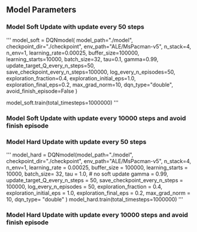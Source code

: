 ## Model Parameters

### Model Soft Update with update every 50 steps
'''
model_soft = DQNmodel(
    model_path="./model",
    checkpoint_dir="./checkpoint",
    env_path="ALE/MsPacman-v5",
    n_stack=4,
    n_env=1,
    learning_rate=0.00025,
    buffer_size=100000,
    learning_starts=10000,
    batch_size=32,
    tau=0.1,
    gamma=0.99,
    update_target_Q_every_n_steps=50,
    save_checkpoint_every_n_steps=100000,
    log_every_n_episodes=50,
    exploration_fraction=0.4,
    exploration_initial_eps=1.0,
    exploration_final_eps=0.2,
    max_grad_norm=10,
    dqn_type="double",
    avoid_finish_episode=False
)

model_soft.train(total_timesteps=1000000)
'''

### Model Soft Update with update every 10000 steps and avoid finish episode


### Model Hard Update with update every 50 steps
'''
model_hard = DQNmodel(model_path="./model",
                checkpoint_dir="./checkpoint",
                env_path="ALE/MsPacman-v5",
                n_stack=4,
                n_env=1,
                learning_rate = 0.00025,
                buffer_size = 100000,
                learning_starts = 10000,
                batch_size= 32,
                tau = 1.0, # no soft update
                gamma = 0.99,
                update_target_Q_every_n_steps = 50, 
                save_checkpoint_every_n_steps = 100000,
                log_every_n_episodes = 50,
                exploration_fraction = 0.4,
                exploration_initial_eps  = 1.0,
                exploration_final_eps  = 0.2,
                max_grad_norm = 10,
                dqn_type= "double"
                )
model_hard.train(total_timesteps=1000000)
'''

### Model Hard Update with update every 10000 steps and avoid finish episode


